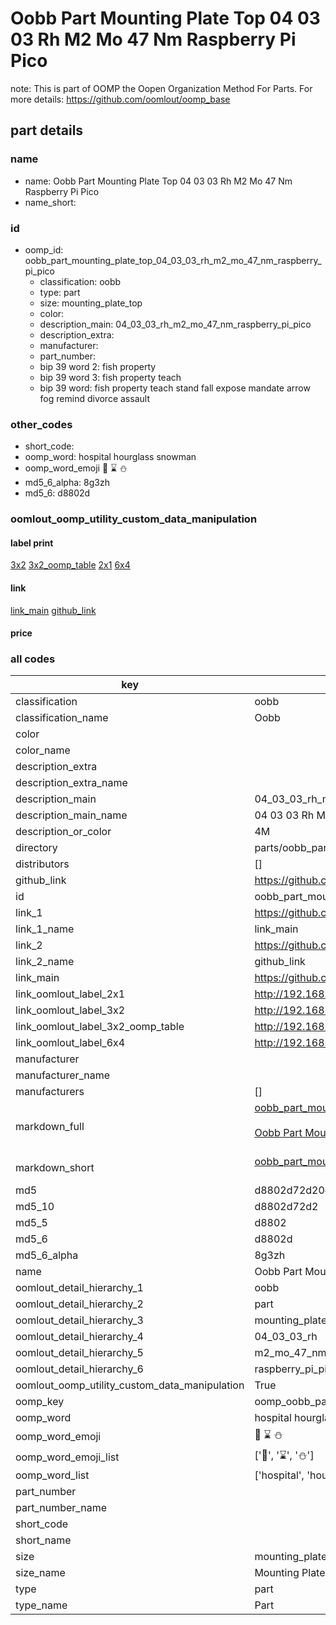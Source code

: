# Oobb Part Mounting Plate Top 04 03 03 Rh M2 Mo 47 Nm Raspberry Pi Pico  

note: This is part of OOMP the Oopen Organization Method For Parts. For more details: https://github.com/oomlout/oomp_base

##  part details





### name
* name: Oobb Part Mounting Plate Top 04 03 03 Rh M2 Mo 47 Nm Raspberry Pi Pico
* name_short: 
### id
* oomp_id: oobb_part_mounting_plate_top_04_03_03_rh_m2_mo_47_nm_raspberry_pi_pico
  * classification: oobb
  * type: part
  * size: mounting_plate_top
  * color: 
  * description_main: 04_03_03_rh_m2_mo_47_nm_raspberry_pi_pico
  * description_extra: 
  * manufacturer: 
  * part_number: 
  * bip 39 word 2: fish property
  * bip 39 word 3: fish property teach
  * bip 39 word: fish property teach stand fall expose mandate arrow fog remind divorce assault

### other_codes
* short_code: 
* oomp_word: hospital hourglass snowman
* oomp_word_emoji :hospital: :hourglass: :snowman:
* md5_6_alpha: 8g3zh
* md5_6: d8802d






### oomlout_oomp_utility_custom_data_manipulation
#### label print
[3x2](http://192.168.1.245:1112/?label=oomp%208g3zh)
[3x2_oomp_table](http://192.168.1.107:1112/?label=oomp%208g3zh)
[2x1](http://192.168.1.242:1112/?label=oomp%208g3zh)
[6x4](http://192.168.1.55:1112/?label=oomp%208g3zh)    

#### link

[link_main](https://github.com/oomlout/oomlout_oomp_current_version_messy/tree/main/parts/oobb_part_mounting_plate_top_04_03_03_rh_m2_mo_47_nm_raspberry_pi_pico) [github_link](https://github.com/oomlout/oomlout_oomp_part_src/tree/main/parts/oobb_part_mounting_plate_top_04_03_03_rh_m2_mo_47_nm_raspberry_pi_pico)                             

#### price







### all codes 
| key | value |  
| --- | --- |  
| classification | oobb |  
| classification_name | Oobb |  
| color |  |  
| color_name |  |  
| description_extra |  |  
| description_extra_name |  |  
| description_main | 04_03_03_rh_m2_mo_47_nm_raspberry_pi_pico |  
| description_main_name | 04 03 03 Rh M2 Mo 47 Nm Raspberry Pi Pico |  
| description_or_color | 4M |  
| directory | parts/oobb_part_mounting_plate_top_04_03_03_rh_m2_mo_47_nm_raspberry_pi_pico |  
| distributors | [] |  
| github_link | https://github.com/oomlout/oomlout_oomp_part_src/tree/main/parts/oobb_part_mounting_plate_top_04_03_03_rh_m2_mo_47_nm_raspberry_pi_pico |  
| id | oobb_part_mounting_plate_top_04_03_03_rh_m2_mo_47_nm_raspberry_pi_pico |  
| link_1 | https://github.com/oomlout/oomlout_oomp_current_version_messy/tree/main/parts/oobb_part_mounting_plate_top_04_03_03_rh_m2_mo_47_nm_raspberry_pi_pico |  
| link_1_name | link_main |  
| link_2 | https://github.com/oomlout/oomlout_oomp_part_src/tree/main/parts/oobb_part_mounting_plate_top_04_03_03_rh_m2_mo_47_nm_raspberry_pi_pico |  
| link_2_name | github_link |  
| link_main | https://github.com/oomlout/oomlout_oomp_current_version_messy/tree/main/parts/oobb_part_mounting_plate_top_04_03_03_rh_m2_mo_47_nm_raspberry_pi_pico |  
| link_oomlout_label_2x1 | http://192.168.1.242:1112/?label=oomp%208g3zh |  
| link_oomlout_label_3x2 | http://192.168.1.245:1112/?label=oomp%208g3zh |  
| link_oomlout_label_3x2_oomp_table | http://192.168.1.107:1112/?label=oomp%208g3zh |  
| link_oomlout_label_6x4 | http://192.168.1.55:1112/?label=oomp%208g3zh |  
| manufacturer |  |  
| manufacturer_name |  |  
| manufacturers | [] |  
| markdown_full | [oobb_part_mounting_plate_top_04_03_03_rh_m2_mo_47_nm_raspberry_pi_pico](https://github.com/oomlout/oomlout_oomp_current_version_messy/tree/main/parts/oobb_part_mounting_plate_top_04_03_03_rh_m2_mo_47_nm_raspberry_pi_pico)<br>[](https://github.com/oomlout/oomlout_oomp_current_version_messy/tree/main/parts/oobb_part_mounting_plate_top_04_03_03_rh_m2_mo_47_nm_raspberry_pi_pico)<br>[Oobb Part Mounting Plate Top 04 03 03 Rh M2 Mo 47 Nm Raspberry Pi Pico](https://github.com/oomlout/oomlout_oomp_current_version_messy/tree/main/parts/oobb_part_mounting_plate_top_04_03_03_rh_m2_mo_47_nm_raspberry_pi_pico)<br><br> |  
| markdown_short | [oobb_part_mounting_plate_top_04_03_03_rh_m2_mo_47_nm_raspberry_pi_pico](https://github.com/oomlout/oomlout_oomp_current_version_messy/tree/main/parts/oobb_part_mounting_plate_top_04_03_03_rh_m2_mo_47_nm_raspberry_pi_pico)<br><br> |  
| md5 | d8802d72d20cb0e142a91d49bd2b1abd |  
| md5_10 | d8802d72d2 |  
| md5_5 | d8802 |  
| md5_6 | d8802d |  
| md5_6_alpha | 8g3zh |  
| name | Oobb Part Mounting Plate Top 04 03 03 Rh M2 Mo 47 Nm Raspberry Pi Pico |  
| oomlout_detail_hierarchy_1 | oobb |  
| oomlout_detail_hierarchy_2 | part |  
| oomlout_detail_hierarchy_3 | mounting_plate_top |  
| oomlout_detail_hierarchy_4 | 04_03_03_rh |  
| oomlout_detail_hierarchy_5 | m2_mo_47_nm |  
| oomlout_detail_hierarchy_6 | raspberry_pi_pico |  
| oomlout_oomp_utility_custom_data_manipulation | True |  
| oomp_key | oomp_oobb_part_mounting_plate_top_04_03_03_rh_m2_mo_47_nm_raspberry_pi_pico |  
| oomp_word | hospital hourglass snowman |  
| oomp_word_emoji | :hospital: :hourglass: :snowman: |  
| oomp_word_emoji_list | [':hospital:', ':hourglass:', ':snowman:'] |  
| oomp_word_list | ['hospital', 'hourglass', 'snowman'] |  
| part_number |  |  
| part_number_name |  |  
| short_code |  |  
| short_name |  |  
| size | mounting_plate_top |  
| size_name | Mounting Plate Top |  
| type | part |  
| type_name | Part |  

